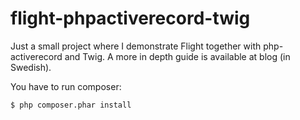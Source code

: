 flight-phpactiverecord-twig
===========================

Just a small project where I demonstrate Flight together with php-activerecord and Twig. A more in depth guide is available at blog (in Swedish).

You have to run composer:

```
$ php composer.phar install
```

